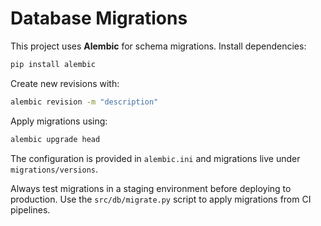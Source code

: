# Database Migrations

This project uses **Alembic** for schema migrations. Install dependencies:

```bash
pip install alembic
```

Create new revisions with:

```bash
alembic revision -m "description"
```

Apply migrations using:

```bash
alembic upgrade head
```

The configuration is provided in `alembic.ini` and migrations live under `migrations/versions`.

Always test migrations in a staging environment before deploying to production. Use the `src/db/migrate.py` script to apply migrations from CI pipelines.
